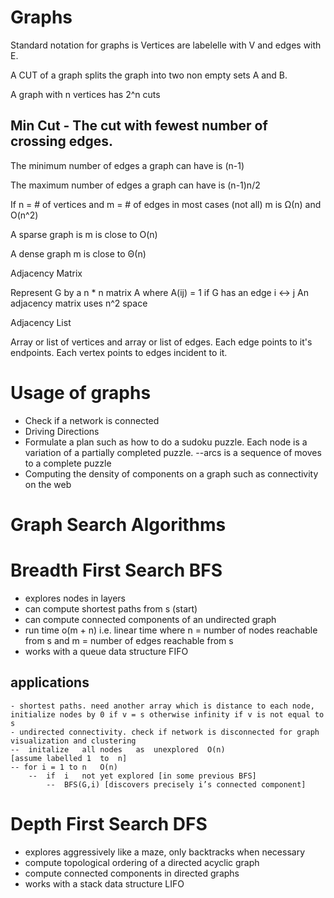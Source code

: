 # Graphs

Standard notation for graphs is Vertices are labelelle with V and edges with E.

A CUT of a graph splits the graph into two non empty sets A and B.

A graph with n vertices has 2^n cuts

## Min Cut - The cut with fewest number of crossing edges.

The minimum number of edges a graph can have is (n-1)

The maximum number of edges a graph can have is (n-1)n/2

If n = # of vertices and m = # of edges in most cases (not all) m is Ω(n) and O(n^2)

A sparse graph is m is close to O(n)

A dense graph m is close to Θ(n)


Adjacency Matrix

Represent G by a n * n matrix A where A(ij) = 1 if G has an edge i <-> j
An adjacency matrix  uses n^2 space


Adjacency List

Array or list of vertices and array or list of edges.
Each edge points to it's endpoints.
Each vertex points to edges incident to it.

# Usage of graphs

- Check if a network is connected
- Driving Directions
- Formulate a plan such as how to do a sudoku puzzle. Each node is a variation of a partially completed puzzle. --arcs is a sequence of moves to a complete puzzle
- Computing the density of components on a graph such as connectivity on the web

# Graph Search Algorithms

# Breadth First Search BFS
- explores nodes in layers
- can compute shortest paths from s (start)
- can compute connected components of an undirected graph
- run time o(m + n) i.e. linear time where n = number of nodes reachable from s and m = number of edges reachable from s
- works with a queue data structure FIFO

## applications
    - shortest paths. need another array which is distance to each node, initialize nodes by 0 if v = s otherwise infinity if v is not equal to s
    - undirected connectivity. check if network is disconnected for graph visualization and clustering
    --	initalize	all	nodes	as	unexplored	O(n)
    [assume	labelled 1	to	n]
    -- for i = 1 to	n	O(n)
    	--	if	i	not	yet	explored [in some previous BFS]
            --	BFS(G,i) [discovers	precisely i’s connected	component]


# Depth First Search DFS
- explores aggressively like a maze, only backtracks when necessary
- compute topological ordering of a directed acyclic graph
- compute connected components in directed graphs
- works with a stack data structure LIFO
